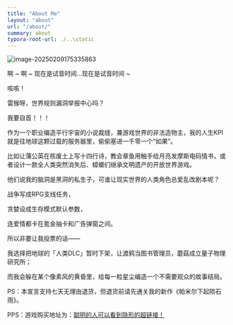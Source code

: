 ```yaml
---
title: "About Me"
layout: "about"
url: "/about/"
summary: about
typora-root-url: ./..\static
---
```


![image-20250209175335863](/images/image-20250209175335863.png)

啊 ~ 啊 ~ 现在是试音时间…现在是试音时间 ~ 

咳咳！

雷猴呀，世界规则漏洞举报中心吗？

我要自首！！！

作为一个职业编造平行宇宙的小说裁缝，兼游戏世界的非法造物主，我的人生KPI就是往地球这颗过载的服务器里，偷偷塞进一千零一个“如果”。

比如让蒲公英在核废土上写十四行诗，教会章鱼用触手给月亮发摩斯电码情书，或者设计一款全人类突然消失后、蟑螂们继承文明遗产的开放世界游戏。

他们说我的脑洞是黑洞的私生子，可谁让现实世界的人类角色总爱乱改剧本呢？

战争写成RPG支线任务，

贪婪设成生存模式默认参数，

连爱情都卡在氪金抽卡和广告弹窗之间。

所以非要让我投票的话——

我选择把地球的「人类DLC」暂时下架，让渡鸦当图书管理员，蘑菇成立量子物理研究所；

而我会躲在某个像素风的黄昏里，给每一粒星尘编造一个不需要观众的故事结局。

PS：本宣言支持七天无理由退货，但退货前请先通关我的新作《帕米尔下起陨石雨》。

PPS：游戏购买地址为：[聪明的人可以看到隐形的超链接！](https://read.douban.com/column/68391577/)



